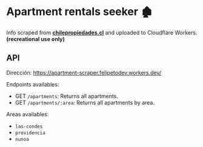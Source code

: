 # Apartment rentals seeker 🏚️

Info scraped from **[chilepropiedades.cl](https://chilepropiedades.cl/)** and uploaded to Cloudflare Workers. **(recreational use only)**

## API

Dirección: https://apartment-scraper.felipetodev.workers.dev/

Endpoints availables:

- GET `/apartments`: Returns all apartments.
- GET `/apartments/:area`: Returns all apartments by area.

Areas availables:

- `las-condes`
- `providencia`
- `nunoa`
